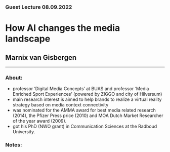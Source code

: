### Guest Lecture 08.09.2022
# How AI changes the media landscape
## Marnix van Gisbergen
---
### About:
- professor ‘Digital Media Concepts’ at BUAS and professor ‘Media Enriched Sport Experiences’ (powered by ZIGGO and city of Hilversum)
- main research interest is aimed to help brands to realize a virtual reality strategy based on media context connectivity
- was nominated for the AMMA award for best media related research (2014), the Pfizer Press price (2010) and MOA Dutch Market Researcher of the year award (2009).
- got his PhD (NWO grant) in Communication Sciences at the Radboud University.

### Notes:
